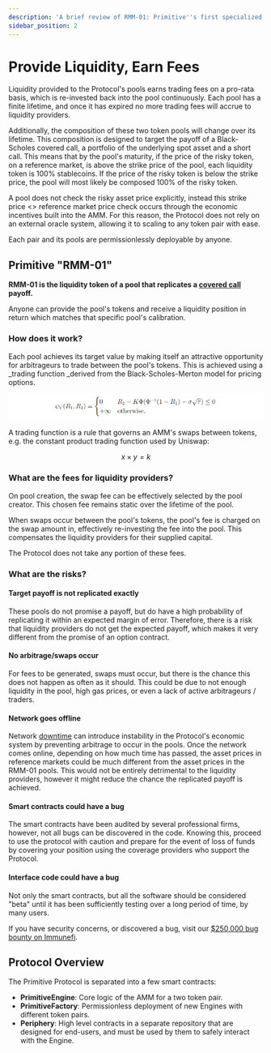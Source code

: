 ```yaml
---
description: 'A brief review of RMM-01: Primitive''s first specialized pool.'
sidebar_position: 2
---
```


# Provide Liquidity, Earn Fees

Liquidity provided to the Protocol's pools earns trading fees on a pro-rata basis, which is re-invested back into the pool continuously. Each pool has a finite lifetime, and once it has expired no more trading fees will accrue to liquidity providers.&#x20;

Additionally, the composition of these two token pools will change over its lifetime. This composition is designed to target the payoff of a Black-Scholes covered call, a portfolio of the underlying spot asset and a short call. This means that by the pool's maturity, if the price of the risky token, on a reference market, is above the strike price of the pool, each liquidity token is 100% stablecoins. If the price of the risky token is below the strike price, the pool will most likely be composed 100% of the risky token.

A pool does not check the risky asset price explicitly, instead this strike price <\> reference market price check occurs through the economic incentives built into the AMM. For this reason, the Protocol does not rely on an external oracle system, allowing it to scaling to any token pair with ease.

Each pair and its pools are permissionlessly deployable by anyone.

## Primitive "RMM-01"

**RMM-01 is the liquidity token of a pool that replicates a **[**covered call**](https://www.investopedia.com/terms/c/coveredcall.asp)** payoff.**

Anyone can provide the pool's tokens and receive a liquidity position in return which matches that specific pool's calibration.&#x20;

### How does it work?

Each pool achieves its target value by making itself an attractive opportunity for arbitrageurs to trade between the pool's tokens. This is achieved using a _trading function _derived from the Black-Scholes-Merton model for pricing options.&#x20;

![Primitive RMM-01 Trading Function](../.gitbook/assets/rmm01.png)

A trading function is a rule that governs an AMM's swaps between tokens, e.g. the constant product trading function used by Uniswap:

$$
x\times y=k
$$

### What are the fees for liquidity providers?

On pool creation, the swap fee can be effectively selected by the pool creator. This chosen fee remains static over the lifetime of the pool.&#x20;

When swaps occur between the pool's tokens, the pool's fee is charged on the swap amount in, effectively re-investing the fee into the pool. This compensates the liquidity providers for their supplied capital.

The Protocol does not take any portion of these fees.

### What are the risks?

#### Target payoff is not replicated exactly

These pools do not promise a payoff, but do have a high probability of replicating it within an expected margin of error. Therefore, there is a risk that liquidity providers do not get the expected payoff, which makes it very different from the promise of an option contract.

#### No arbitrage/swaps occur

For fees to be generated, swaps must occur, but there is the chance this does not happen as often as it should. This could be due to not enough liquidity in the pool, high gas prices, or even a lack of active arbitrageurs / traders.

#### Network goes offline

Network [downtime](https://thedefiant.io/arbitrum-outage/) can introduce instability in the Protocol's economic system by preventing arbitrage to occur in the pools. Once the network comes online, depending on how much time has passed, the asset prices in reference markets could be much different from the asset prices in the RMM-01 pools. This would not be entirely detrimental to the liquidity providers, however it might reduce the chance the replicated payoff is achieved.

#### Smart contracts could have a bug

The smart contracts have been audited by several professional firms, however, not all bugs can be discovered in the code. Knowing this, proceed to use the protocol with caution and prepare for the event of loss of funds by covering your position using the coverage providers who support the Protocol.&#x20;

#### Interface code could have a bug

Not only the smart contracts, but all the software should be considered "beta" until it has been sufficiently testing over a long period of time, by many users.

If you have security concerns, or discovered a bug, visit our [$250,000 bug bounty on Immunefi](https://immunefi.com/bounty/primitive/).

## Protocol Overview

The Primitive Protocol is separated into a few smart contracts:

* **PrimitiveEngine**: Core logic of the AMM for a two token pair.
* **PrimitiveFactory**: Permissionless deployment of new Engines with different token pairs.
* **Periphery**: High level contracts in a separate repository that are designed for end-users, and must be used by them to safely interact with the Engine.
